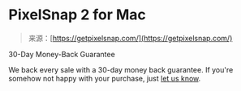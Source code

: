 <!--yml
category: 未分类
date: 2024-05-27 14:43:00
-->

# PixelSnap 2 for Mac

> 来源：[https://getpixelsnap.com/](https://getpixelsnap.com/)

30-Day Money-Back Guarantee

We back every sale with a 30-day money back guarantee. If you're somehow not happy with your purchase, just [let us know](mailto:hello@mtw.team).